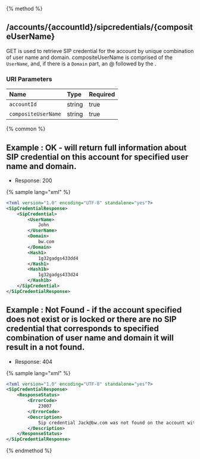 {% method %}
## /accounts/{accountId}/sipcredentials/{compositeUserName}

GET is used to retrieve SIP credential for the account by unique combination of user name and domain.
compositeUserName is comprised of the ```UserName```, and, if there is a ```Domain``` part, an @ followed by the <Domain>.



### URI Parameters
| Name | Type | Required |
|:-----|:-----|:---------|
| `accountId` | string | true |
| `compositeUserName` | string | true |






{% common %}


## Example : OK - will return full information about SIP credential on this account for specified user name and domain.


* Response: 200

{% sample lang="xml" %}

```xml
<?xml version="1.0" encoding="UTF-8" standalone="yes"?>
<SipCredentialResponse>
    <SipCredential>
        <UserName>
            John
        </UserName>
        <Domain>
            bw.com
        </Domain>
        <Hash1>
            1g32gadgs433dd4
        </Hash1>
        <Hash1b>
            1g32gadgs433d24
        </Hash1b>
    </SipCredential>
</SipCredentialResponse>
```

## Example : Not Found - if the account specified does not exist or is locked or there are no SIP credential that corresponds to specified combination of user name and domain it will result in a not found.


* Response: 404

{% sample lang="xml" %}

```xml
<?xml version="1.0" encoding="UTF-8" standalone="yes"?>
<SipCredentialResponse>
    <ResponseStatus>
        <ErrorCode>
            23007
        </ErrorCode>
        <Description>
            Sip credential Jack@bw.com was not found on the account with ID = 41
        </Description>
    </ResponseStatus>
</SipCredentialResponse>
```


{% endmethod %}